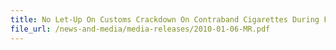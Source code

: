 ```yaml
---
title: No Let-Up On Customs Crackdown On Contraband Cigarettes During Festive Celebrations Over 150,000 packets worth $1.42 million and $51,200 in cash seized 
file_url: /news-and-media/media-releases/2010-01-06-MR.pdf
---
```

